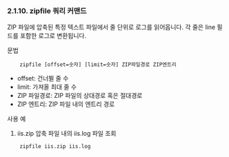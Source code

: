 ### 2.1.10. zipfile 쿼리 커맨드

ZIP 파일에 압축된 특정 텍스트 파일에서 줄 단위로 로그를 읽어옵니다. 각 줄은 line 필드를 포함한 로그로 변환됩니다.

문법

~~~~
	zipfile [offset=숫자] [limit=숫자] ZIP파일경로 ZIP엔트리
~~~~

 * offset: 건너뛸 줄 수
 * limit: 가져올 최대 줄 수
 * ZIP 파일경로: ZIP 파일의 상대경로 혹은 절대경로
 * ZIP 엔트리: ZIP 파일 내의 엔트리 경로

사용 예

1) iis.zip 압축 파일 내의 iis.log 파일 조회

~~~
	zipfile iis.zip iis.log
~~~

